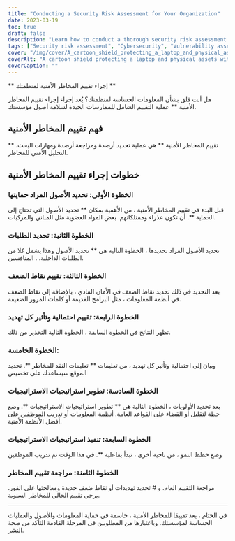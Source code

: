 ```yaml
---
title: "Conducting a Security Risk Assessment for Your Organization"
date: 2023-03-19
toc: true
draft: false
description: "Learn how to conduct a thorough security risk assessment to protect your organization's sensitive information and assets."
tags: ["Security risk assessment", "Cybersecurity", "Vulnerability assessment", "Threat identification", "Risk management", "Mitigation strategies", "Physical security", "Information security", "Asset protection", "Data protection", "Risk prioritization", "Security protocols", "IT systems", "Employee training", "Risk assessment review", "Internal threats", "External threats", "Security threats", "Data breach prevention", "Risk analysis"]
cover: "/img/cover/A_cartoon_shield_protecting_a_laptop_and_physical_assets.png"
coverAlt: "A cartoon shield protecting a laptop and physical assets with a magnifying glass identifying risks."
coverCaption: ""
---
```


** إجراء تقييم المخاطر الأمنية لمنظمتك **  هل أنت قلق بشأن المعلومات الحساسة لمنظمتك؟ يُعد إجراء إجراء تقييم المخاطر الأمنية ** عملية التقييم الشامل للممارسات الجيدة لسلامة أصول مؤسستك.  ## فهم تقييم المخاطر الأمنية  ** تقييم المخاطر الأمنية ** هي عملية تحديد أرصدة ومراجعة أرصدة ومهارات البحث. التحليل الأمني للمخاطر.  ## خطوات إجراء تقييم المخاطر الأمنية  ### الخطوة الأولى: تحديد الأصول المراد حمايتها  قبل البدء في تقييم المخاطر الأمنية ، من الأهمية بمكان ** تحديد الأصول التي تحتاج إلى الحماية **. أن تكون عذراء وممتلكاتهم. بعض المواد العضوية مثل المباني والمركبات.  ### الخطوة الثانية: تحديد الطلبات  تحديد الأصول المراد تحديدها ، الخطوة التالية هي ** تحديد الأصول وهذا يشمل كلا من الطلبات الداخلية. . المنافسين.  ### الخطوة الثالثة: تقييم نقاط الضعف  بعد التحديد في ذلك تحديد نقاط الضعف في الأمان المادي ، بالإضافة إلى نقاط الضعف في أنظمة المعلومات ، مثل البرامج القديمة أو كلمات المرور الضعيفة.  ### الخطوة الرابعة: تقييم احتمالية وتأثير كل تهديد  تظهر النتائج في الخطوة السابقة ، الخطوة التالية التحذير من ذلك.  ### الخطوة الخامسة:  وبيان إلى احتمالية وتأثير كل تهديد ، من تعليمات ** تعليمات النقد للمخاطر **. تحديد الموقع سيساعدك على تخصيص  ### الخطوة السادسة: تطوير استراتيجيات الاستراتيجيات  بعد تحديد الأولويات ، الخطوة التالية هي ** تطوير استراتيجيات الاستراتيجيات **. وضع خطة لتقليل أو القضاء على القواعد العامة. أنظمة المعلومات أو تدريب الموظفين على أفضل الأنظمة الأمنية.  ### الخطوة السابعة: تنفيذ استراتيجيات الاستراتيجيات  وضع خطط النمو ، من ناحية أخرى ، تبدأ بفاعلية **. في هذا الوقت تم تدريب الموظفين  ### الخطوة الثامنة: مراجعة تقييم المخاطر  مراجعة التقييم العام. و # تحديد تهديدات أو نقاط ضعف جديدة ومعالجتها على الفور. يرجي تقييم الحالي للمخاطر السنوية.  ______  في الختام ، يعد تقييمًا للمخاطر الأمنية ، حاسمة في حماية المعلومات والأصول والعمليات الحساسة لمؤسستك. وباعتبارها من المطلوبين في المرحلة القادمة التأكد من صحة النشر.